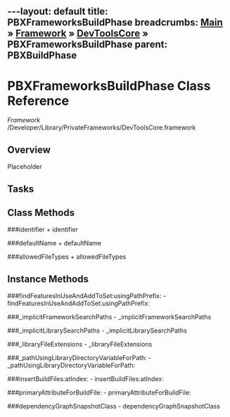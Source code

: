 ---layout: default
title: PBXFrameworksBuildPhase
breadcrumbs: <a href="/index.html">Main</a> &raquo; <a href="/Frameworks.html">Framework</a> &raquo; <a href="/Frameworks/DevToolsCore.html">DevToolsCore</a> &raquo; PBXFrameworksBuildPhase
parent: PBXBuildPhase 
---
# PBXFrameworksBuildPhase Class Reference

*Framework* /Developer/Library/PrivateFrameworks/DevToolsCore.framework

## Overview

Placeholder

## Tasks

## Class Methods

<a name="+identifier"></a>
###identifier
    + identifier

<a name="+defaultName"></a>
###defaultName
    + defaultName

<a name="+allowedFileTypes"></a>
###allowedFileTypes
    + allowedFileTypes

## Instance Methods

<a name="-findFeaturesInUseAndAddToSet:usingPathPrefix:"></a>
###findFeaturesInUseAndAddToSet:usingPathPrefix:
    - findFeaturesInUseAndAddToSet:usingPathPrefix:

<a name="-_implicitFrameworkSearchPaths"></a>
###_implicitFrameworkSearchPaths
    - _implicitFrameworkSearchPaths

<a name="-_implicitLibrarySearchPaths"></a>
###_implicitLibrarySearchPaths
    - _implicitLibrarySearchPaths

<a name="-_libraryFileExtensions"></a>
###_libraryFileExtensions
    - _libraryFileExtensions

<a name="-_pathUsingLibraryDirectoryVariableForPath:"></a>
###_pathUsingLibraryDirectoryVariableForPath:
    - _pathUsingLibraryDirectoryVariableForPath:

<a name="-insertBuildFiles:atIndex:"></a>
###insertBuildFiles:atIndex:
    - insertBuildFiles:atIndex:

<a name="-primaryAttributeForBuildFile:"></a>
###primaryAttributeForBuildFile:
    - primaryAttributeForBuildFile:

<a name="-dependencyGraphSnapshotClass"></a>
###dependencyGraphSnapshotClass
    - dependencyGraphSnapshotClass

